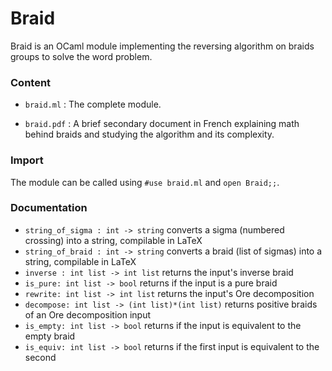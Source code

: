 # Braid

Braid is an OCaml module implementing the reversing algorithm on braids groups to solve the word problem.

### Content

* `braid.ml` : The complete module.

* `braid.pdf` : A brief secondary document in French explaining math behind braids and studying the algorithm and its complexity.

### Import

The module can be called using `#use braid.ml` and `open Braid;;`.


### Documentation

* `string_of_sigma : int -> string` converts a sigma (numbered crossing) into a string, compilable in LaTeX
* `string_of_braid : int -> string` converts a braid (list of sigmas) into a string, compilable in LaTeX
* `inverse : int list -> int list` returns the input's inverse braid
* `is_pure: int list -> bool` returns if the input is a pure braid
* `rewrite: int list -> int list` returns the input's Ore decomposition
* `decompose: int list -> (int list)*(int list)` returns positive braids of an Ore decomposition input
* `is_empty: int list -> bool` returns if the input is equivalent to the empty braid
* `is_equiv: int list -> bool` returns if the first input is equivalent to the second